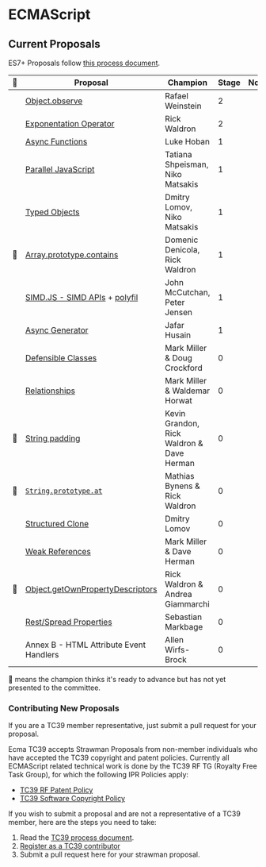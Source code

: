 ECMAScript
====


## Current Proposals
ES7+ Proposals follow [this process document](https://docs.google.com/document/d/1QbEE0BsO4lvl7NFTn5WXWeiEIBfaVUF7Dk0hpPpPDzU).

|🚀| Proposal                                                                                             | Champion      | Stage | Notes
|---|------------------------------------------------------------------------------------                 |-------------- | ------|------
| | [Object.observe](http://wiki.ecmascript.org/doku.php?id=harmony:observe)                                |Rafael Weinstein     |2      |
| | [Exponentation Operator](https://github.com/rwaldron/exponentiation-operator) | Rick Waldron | 2
| | [Async Functions](https://github.com/lukehoban/ecmascript-asyncawait)                                |Luke Hoban     |1      |
| | [Parallel JavaScript](http://wiki.ecmascript.org/doku.php?id=strawman:data_parallelism)              |Tatiana Shpeisman, Niko Matsakis     |1      |
| | [Typed Objects](https://github.com/dslomov-chromium/typed-objects-es7)       |Dmitry Lomov, Niko Matsakis   |1
|🚀| [Array.prototype.contains](https://github.com/domenic/Array.prototype.contains/) | Domenic Denicola, Rick Waldron | 1
| | [SIMD.JS - SIMD APIs](https://docs.google.com/presentation/d/1yc2NDzFJ-0yD980URiTcV3oE_2cQDVzXuH4Rss1fG8s/edit?usp=sharing) +  [polyfil](https://github.com/johnmccutchan/ecmascript_simd)| John McCutchan, Peter Jensen | 1
| | [Async Generator](https://github.com/jhusain/asyncgenerator) | Jafar Husain | 1 |
| | [Defensible Classes](http://wiki.ecmascript.org/doku.php?id=strawman:defensible_classes) | Mark Miller & Doug Crockford | 0
| | [Relationships](http://wiki.ecmascript.org/doku.php?id=strawman:relationships) | Mark Miller & Waldemar Horwat | 0
|🚀| [String padding](http://wiki.ecmascript.org/doku.php?id=strawman:string_padding) | Kevin Grandon, Rick Waldron & Dave Herman | 0     |
|🚀| [`String.prototype.at`](https://github.com/mathiasbynens/String.prototype.at) | Mathias Bynens & Rick Waldron | 0     |
| | [Structured Clone](https://github.com/dslomov-chromium/ecmascript-structured-clone)       |Dmitry Lomov   |0
| | [Weak References](http://wiki.ecmascript.org/doku.php?id=strawman:weakreferences) | Mark Miller & Dave Herman | 0
|🚀| [Object.getOwnPropertyDescriptors](https://gist.github.com/WebReflection/9353781) | Rick Waldron & Andrea Giammarchi | 0
| | [Rest/Spread Properties](https://github.com/sebmarkbage/ecmascript-rest-spread) | Sebastian Markbage | 0
| | Annex B - HTML Attribute Event Handlers| Allen Wirfs-Brock | 0



🚀 means the champion thinks it's ready to advance but has not yet presented to the committee.


### Contributing New Proposals
If you are a TC39 member representative, just submit a pull request for your proposal.

Ecma TC39 accepts Strawman Proposals from non-member individuals who have accepted the TC39 copyright and patent policies. Currently all ECMAScript related technical work is done by the TC39 RF TG (Royalty Free Task Group), for which the following IPR Policies apply:

  * [TC39 RF Patent Policy](http://www.ecma-international.org/memento/TC39%20policy/Ecma%20Experimental%20TC39%20Royalty-Free%20Patent%20Policy.pdf)
  * [TC39 Software Copyright Policy](http://www.ecma-international.org/memento/TC39%20experimental%20policy.htm) 

If you wish to submit a proposal and are not a representative of a TC39 member, here are the steps you need to take:

  1. Read the  [TC39 process document](https://docs.google.com/document/d/1QbEE0BsO4lvl7NFTn5WXWeiEIBfaVUF7Dk0hpPpPDzU).
  2. [Register as a TC39 contributor](http://www.ecma-international.org/memento/register_TC39_Royalty_Free_Task_Group.php)
  3. Submit a pull request here for your strawman proposal.

